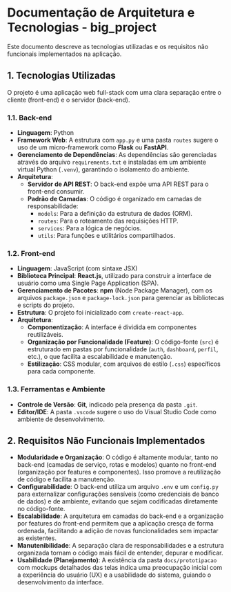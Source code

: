 # Documentação de Arquitetura e Tecnologias - big_project

Este documento descreve as tecnologias utilizadas e os requisitos não funcionais implementados na aplicação.

## 1. Tecnologias Utilizadas

O projeto é uma aplicação web full-stack com uma clara separação entre o cliente (front-end) e o servidor (back-end).

### 1.1. Back-end

*   **Linguagem**: Python
*   **Framework Web**: A estrutura com `app.py` e uma pasta `routes` sugere o uso de um micro-framework como **Flask** ou **FastAPI**.
*   **Gerenciamento de Dependências**: As dependências são gerenciadas através do arquivo `requirements.txt` e instaladas em um ambiente virtual Python (`.venv`), garantindo o isolamento do ambiente.
*   **Arquitetura**:
    *   **Servidor de API REST**: O back-end expõe uma API REST para o front-end consumir.
    *   **Padrão de Camadas**: O código é organizado em camadas de responsabilidade:
        *   `models`: Para a definição da estrutura de dados (ORM).
        *   `routes`: Para o roteamento das requisições HTTP.
        *   `services`: Para a lógica de negócios.
        *   `utils`: Para funções e utilitários compartilhados.

### 1.2. Front-end

*   **Linguagem**: JavaScript (com sintaxe JSX)
*   **Biblioteca Principal**: **React.js**, utilizado para construir a interface de usuário como uma Single Page Application (SPA).
*   **Gerenciamento de Pacotes**: **npm** (Node Package Manager), com os arquivos `package.json` e `package-lock.json` para gerenciar as bibliotecas e scripts do projeto.
*   **Estrutura**: O projeto foi inicializado com `create-react-app`.
*   **Arquitetura**:
    *   **Componentização**: A interface é dividida em componentes reutilizáveis.
    *   **Organização por Funcionalidade (Feature)**: O código-fonte (`src`) é estruturado em pastas por funcionalidade (`auth`, `dashboard`, `perfil`, etc.), o que facilita a escalabilidade e manutenção.
    *   **Estilização**: CSS modular, com arquivos de estilo (`.css`) específicos para cada componente.

### 1.3. Ferramentas e Ambiente

*   **Controle de Versão**: **Git**, indicado pela presença da pasta `.git`.
*   **Editor/IDE**: A pasta `.vscode` sugere o uso do Visual Studio Code como ambiente de desenvolvimento.

## 2. Requisitos Não Funcionais Implementados

*   **Modularidade e Organização**: O código é altamente modular, tanto no back-end (camadas de serviço, rotas e modelos) quanto no front-end (organização por features e componentes). Isso promove a reutilização de código e facilita a manutenção.
*   **Configurabilidade**: O back-end utiliza um arquivo `.env` e um `config.py` para externalizar configurações sensíveis (como credenciais de banco de dados) e de ambiente, evitando que sejam codificadas diretamente no código-fonte.
*   **Escalabilidade**: A arquitetura em camadas do back-end e a organização por features do front-end permitem que a aplicação cresça de forma ordenada, facilitando a adição de novas funcionalidades sem impactar as existentes.
*   **Manutenibilidade**: A separação clara de responsabilidades e a estrutura organizada tornam o código mais fácil de entender, depurar e modificar.
*   **Usabilidade (Planejamento)**: A existência da pasta `docs/prototipacao` com mockups detalhados das telas indica uma preocupação inicial com a experiência do usuário (UX) e a usabilidade do sistema, guiando o desenvolvimento da interface.
